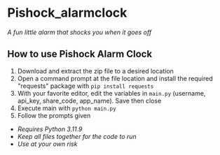 # Pishock_alarmclock
_A fun little alarm that shocks you when it goes off_


## How to use Pishock Alarm Clock

1. Download and extract the zip file to a desired location
2. Open a command prompt at the file location and install the required "requests" package with `pip install requests`
3. With your favorite editor, edit the variables in `main.py` (username, api_key, share_code, app_name). Save then close
4. Execute main with `python main.py`
5. Follow the prompts given

* _Requires Python 3.11.9_
* _Keep all files together for the code to run_
* _Use at your own risk_
